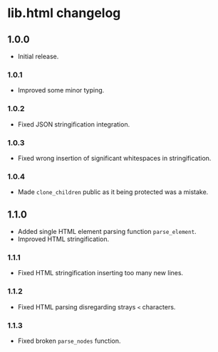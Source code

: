 # lib.html changelog

## 1.0.0

- Initial release.

### 1.0.1

- Improved some minor typing.

### 1.0.2

- Fixed JSON stringification integration.

### 1.0.3

- Fixed wrong insertion of significant whitespaces in stringification.

### 1.0.4

- Made `clone_children` public as it being protected was a mistake.

## 1.1.0

- Added single HTML element parsing function `parse_element`.
- Improved HTML stringification.

### 1.1.1

- Fixed HTML stringification inserting too many new lines.

### 1.1.2

- Fixed HTML parsing disregarding strays `<` characters.

### 1.1.3

- Fixed broken `parse_nodes` function.
